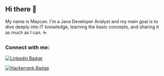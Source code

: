 ## Hi there 👋

My name is Maycon. I'm a Java Developer Analyst and my main goal is to dive deeply into IT knowledge, learning the basic concepts, and sharing it as much as I can. ☕

### Connect with me:

[![Linkedin Badge](https://img.shields.io/badge/LinkedIn-0077B5?style=for-the-badge&logo=linkedin&logoColor=white&link=https://www.linkedin.com/in/maycon-teixeira-de-almeida-9484a8178/)](https://www.linkedin.com/in/maycon-teixeira-de-almeida-9484a8178/)

[![Hackerrank Badge](https://img.shields.io/badge/-Hackerrank-2EC866?style=for-the-badge&logo=HackerRank&logoColor=white)](https://www.hackerrank.com/TheMykael)
